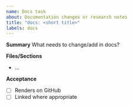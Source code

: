 ```yaml
---
name: Docs task
about: Documentation changes or research notes
title: "docs: <short title>"
labels: docs
---
```

**Summary**
What needs to change/add in docs?

**Files/Sections**
- …

**Acceptance**
- [ ] Renders on GitHub
- [ ] Linked where appropriate
